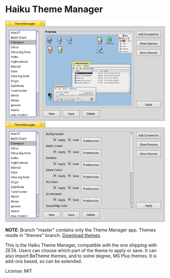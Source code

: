 Haiku Theme Manager
=================

![Screenshot1](screenshot1.png) 
![Screenshot2](screenshot2.png)

**NOTE**: Branch "master" contains only the Theme Manager app. Themes reside in "themes" branch. [Download themes](https://github.com/HaikuArchives/HaikuThemeManager/archive/themes.zip).

This is the Haiku Theme Manager, compatible with the one shipping with ZETA.
Users can choose which part of the theme to apply or save.
It can also import BeTheme themes, and to some degree, MS Plus themes.
It is add-ons based, so can be extended.

License: MIT
